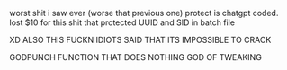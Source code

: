 worst shit i saw ever (worse that previous one) protect is chatgpt coded. lost $10 for this shit that protected UUID and SID in batch file 

XD ALSO THIS FUCKN IDIOTS SAID THAT ITS IMPOSSIBLE TO CRACK 

GODPUNCH FUNCTION THAT DOES NOTHING GOD OF TWEAKING
